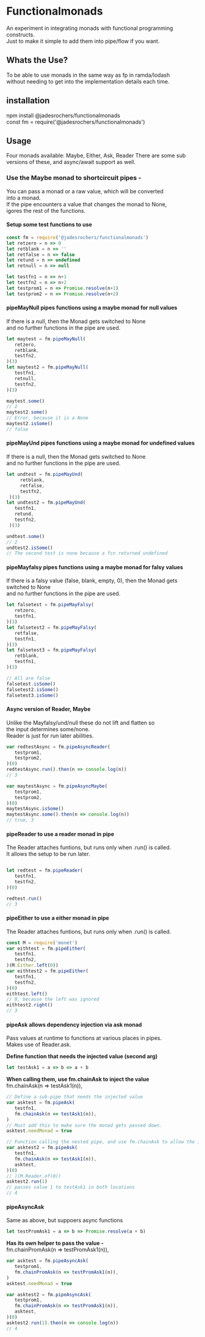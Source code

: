 # Functionalmonads
An experiment in integrating monads with functional programming constructs.  
Just to make it simple to add them into pipe/flow if you want.  

## Whats the Use?
To be able to use monads in the same way as fp in ramda/lodash  
without needing to get into the implementation details each time.

## installation 
npm install @jadesrochers/functionalmonads  
const fm = require('@jadesrochers/functionalmonads')  

## Usage
Four monads available:
Maybe, Either, Ask, Reader
There are some sub versions of these, and async/await support as well.

### Use the Maybe monad to shortcircuit pipes -  
You can pass a monad or a raw value, which will be converted  
into a monad.  
If the pipe encounters a value that changes the monad to None,  
igores the rest of the functions.

#### Setup some test functions to use  
```javascript
const fm = require('@jadesrochers/functionalmonads')  
let retzero = n => 0
let retblank = n => ''
let retfalse = n => false
let retund = n => undefined
let retnull = n => null

let testfn1 = n => n+1
let testfn2 = n => n+2
let testprom1 = n => Promise.resolve(n+1)
let testprom2 = n => Promise.resolve(n+2)

```

#### pipeMayNull pipes functions using a maybe monad for null values  
If there is a null, then the Monad gets switched to None  
and no further functions in the pipe are used.  
```javascript
let maytest = fm.pipeMayNull(
   retzero,
   retblank,
   testfn2,
)(3)
let maytest2 = fm.pipeMayNull(
   testfn1,
   retnull,
   testfn2,
)(3)

maytest.some()
// 2
maytest2.some()
// Error, because it is a None
maytest2.isSome()
// false
```

#### pipeMayUnd pipes functions using a maybe monad for undefined values  
If there is a null, then the Monad gets switched to None  
and no further functions in the pipe are used.  
```javascript
let undtest = fm.pipeMayUnd(
     retblank,
     retfalse,
     testfn2,
 )(3)
let undtest2 = fm.pipeMayUnd(
   testfn1,
   retund,
   testfn2,
 )(3)

undtest.some()
// 2
undtest2.isSome()
// The second test is none because a fcn returned undefined
```

#### pipeMayfalsy pipes functions using a maybe monad for falsy values  
If there is a falsy value (false, blank, empty, 0), then the Monad gets switched to None  
and no further functions in the pipe are used.  
```javascript
let falsetest = fm.pipeMayFalsy(
   retzero,
   testfn1,
)(3)
let falsetest2 = fm.pipeMayFalsy(
   retfalse,
   testfn1,
)(3)
let falsetest3 = fm.pipeMayFalsy(
   retblank,
   testfn1,
)(3)

// All are false
falsetest.isSome()
falsetest2.isSome()
falsetest3.isSome()
```

#### Async version of Reader, Maybe
Unlike the Mayfalsy/und/null these do not lift and flatten so  
the input determines some/none.  
Reader is just for run later abilities.  
```javascript
var redtestAsync = fm.pipeAsyncReader(
   testprom1,
   testprom2,
)(0)
redtestAsync.run().then(n => console.log(n))
// 3

var maytestAsync = fm.pipeAsyncMaybe(
   testprom1,
   testprom2,
)(0)
maytestAsync.isSome()
maytestAsync.some().then(n => console.log(n))
// true, 3
```


#### pipeReader to use a reader monad in pipe
The Reader attaches funtions, but runs only when .run() is called.  
It allows the setup to be run later.
```javascript

let redtest = fm.pipeReader(
   testfn1,
   testfn2,
)(0)

redtest.run()
// 3
```

#### pipeEither to use a either monad in pipe
The Reader attaches funtions, but runs only when .run() is called.  
```javascript
const M = require('monet')
var eithtest = fm.pipeEither(
   testfn1,
   testfn2,
)(M.Either.left(0))
var eithtest2 = fm.pipeEither(
   testfn1,
   testfn2,
)(0)
eithtest.left()
// 0, because the left was ignored
eithtest2.right()
// 3
```

#### pipeAsk allows dependency injection via ask monad  
Pass values at runtime to functions at various places in pipes.  
Makes use of Reader.ask.

**Define function that needs the injected value (second arg)**  
```javascript
let testAsk1 = a => b => a + b
```
**When calling them, use fm.chainAsk to inject the value**  
fm.chainAsk(n => testAsk1(n)),

```javascript
// Define a sub-pipe that needs the injected value
var asktest = fm.pipeAsk(
   testfn1,
   fm.chainAsk(n => testAsk1(n)),
)
// Must add this to make sure the monad gets passed down.
asktest.needMonad = true

// Function calling the nested pipe, and use fm.chainAsk to allow the injection
var asktest2 = fm.pipeAsk(
   testfn1,
   fm.chainAsk(n => testAsk1(n)),
   asktest,
)(0)
// )(M.Reader.of(0))
asktest2.run(1)
// passes value 1 to testAsk1 in both locations
// 4 
```

#### pipeAsyncAsk  
Same as above, but suppoers async functions
```javascript
let testPromAsk1 = a => b => Promise.resolve(a + b)
```
**Has its own helper to pass the value -**  
fm.chainPromAsk(n => testPromAsk1(n)),

```javascript
var asktest = fm.pipeAsyncAsk(
   testprom1,
   fm.chainPromAsk(n => testPromAsk1(n)),
)
asktest.needMonad = true

var asktest2 = fm.pipeAsyncAsk(
   testprom1,
   fm.chainPromAsk(n => testPromAsk1(n)),
   asktest,
)(0)
asktest2.run(1).then(n => console.log(n))
// 4
```


